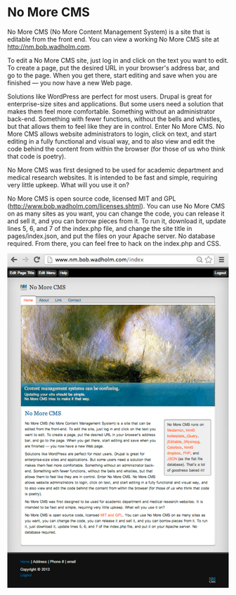No More CMS
===========

No More CMS (No More Content Management System) is a site that is editable from the front end. You can view a working No More CMS site at http://nm.bob.wadholm.com. 

To edit a No More CMS site, just log in and click on the text you want to edit. To create a page, put the desired URL in your browser's address bar, and go to the page. When you get there, start editing and save when you are finished — you now have a new Web page.  

Solutions like WordPress are perfect for most users. Drupal is great for enterprise-size sites and applications. But some users need a solution that makes them feel more comfortable. Something without an administrator back-end. Something with fewer functions, without the bells and whistles, but that allows them to feel like they are in control. Enter No More CMS. No More CMS allows website administrators to login, click on text, and start editing in a fully functional and visual way, and to also view and edit the code behind the content from within the browser (for those of us who think that code is poetry). 

No More CMS was first designed to be used for academic department and medical research websites. It is intended to be fast and simple, requiring very little upkeep. What will you use it on?

No More CMS is open source code, licensed MIT and GPL (http://www.bob.wadholm.com/licenses.shtml). You can use No More CMS on as many sites as you want, you can change the code, you can release it and sell it, and you can borrow pieces from it. To run it, download it, update lines 5, 6, and 7 of the index.php file, and change the site title in pages/index.json, and put the files on your Apache server. No database required. From there, you can feel free to hack on the index.php and CSS. 

![Screenshot of No More CMS site](img/Screen-Shot.png)
